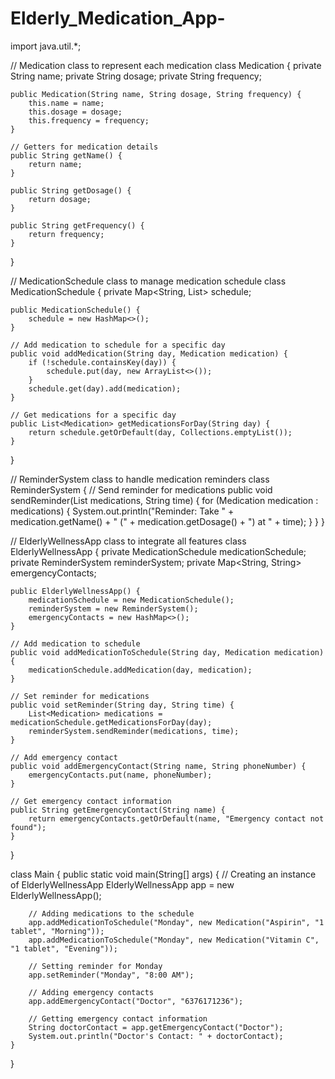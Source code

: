 # Elderly_Medication_App-



import java.util.*;

// Medication class to represent each medication
class Medication {
    private String name;
    private String dosage;
    private String frequency;

    public Medication(String name, String dosage, String frequency) {
        this.name = name;
        this.dosage = dosage;
        this.frequency = frequency;
    }

    // Getters for medication details
    public String getName() {
        return name;
    }

    public String getDosage() {
        return dosage;
    }

    public String getFrequency() {
        return frequency;
    }
}

// MedicationSchedule class to manage medication schedule
class MedicationSchedule {
    private Map<String, List<Medication>> schedule;

    public MedicationSchedule() {
        schedule = new HashMap<>();
    }

    // Add medication to schedule for a specific day
    public void addMedication(String day, Medication medication) {
        if (!schedule.containsKey(day)) {
            schedule.put(day, new ArrayList<>());
        }
        schedule.get(day).add(medication);
    }

    // Get medications for a specific day
    public List<Medication> getMedicationsForDay(String day) {
        return schedule.getOrDefault(day, Collections.emptyList());
    }
}

// ReminderSystem class to handle medication reminders
class ReminderSystem {
    // Send reminder for medications
    public void sendReminder(List<Medication> medications, String time) {
        for (Medication medication : medications) {
            System.out.println("Reminder: Take " + medication.getName() + " (" + medication.getDosage() + ") at " + time);
        }
    }
}

// ElderlyWellnessApp class to integrate all features
class ElderlyWellnessApp {
    private MedicationSchedule medicationSchedule;
    private ReminderSystem reminderSystem;
    private Map<String, String> emergencyContacts;

    public ElderlyWellnessApp() {
        medicationSchedule = new MedicationSchedule();
        reminderSystem = new ReminderSystem();
        emergencyContacts = new HashMap<>();
    }

    // Add medication to schedule
    public void addMedicationToSchedule(String day, Medication medication) {
        medicationSchedule.addMedication(day, medication);
    }

    // Set reminder for medications
    public void setReminder(String day, String time) {
        List<Medication> medications = medicationSchedule.getMedicationsForDay(day);
        reminderSystem.sendReminder(medications, time);
    }

    // Add emergency contact
    public void addEmergencyContact(String name, String phoneNumber) {
        emergencyContacts.put(name, phoneNumber);
    }

    // Get emergency contact information
    public String getEmergencyContact(String name) {
        return emergencyContacts.getOrDefault(name, "Emergency contact not found");
    }
}
 
  class Main {
    public static void main(String[] args) {
        // Creating an instance of ElderlyWellnessApp
        ElderlyWellnessApp app = new ElderlyWellnessApp();

        // Adding medications to the schedule
        app.addMedicationToSchedule("Monday", new Medication("Aspirin", "1 tablet", "Morning"));
        app.addMedicationToSchedule("Monday", new Medication("Vitamin C", "1 tablet", "Evening"));

        // Setting reminder for Monday
        app.setReminder("Monday", "8:00 AM");

        // Adding emergency contacts
        app.addEmergencyContact("Doctor", "6376171236");

        // Getting emergency contact information
        String doctorContact = app.getEmergencyContact("Doctor");
        System.out.println("Doctor's Contact: " + doctorContact);
    }
}
 


